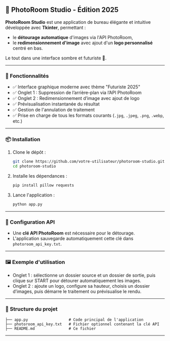 ## 📸 PhotoRoom Studio - Édition 2025

**PhotoRoom Studio** est une application de bureau élégante et intuitive développée avec **Tkinter**, permettant :

- le **détourage automatique** d'images via l'API PhotoRoom,
- le **redimensionnement d'image** avec ajout d'un **logo personnalisé** centré en bas.

Le tout dans une interface sombre et futuriste 🎨.

---

### 🧰 Fonctionnalités

- ✅ Interface graphique moderne avec thème "Futuriste 2025"
- ✅ Onglet 1 : Suppression de l’arrière-plan via l’API PhotoRoom
- ✅ Onglet 2 : Redimensionnement d’image avec ajout de logo
- ✅ Prévisualisation instantanée du résultat
- ✅ Gestion de l'annulation de traitement
- ✅ Prise en charge de tous les formats courants (`.jpg`, `.jpeg`, `.png`, `.webp`, etc.)

---

### 📦 Installation

1. Clone le dépôt :
   ```bash
   git clone https://github.com/votre-utilisateur/photoroom-studio.git
   cd photoroom-studio
   ```

2. Installe les dépendances :
   ```bash
   pip install pillow requests
   ```

3. Lance l'application :
   ```bash
   python app.py
   ```

---

### 🔐 Configuration API

- Une **clé API PhotoRoom** est nécessaire pour le détourage.
- L'application sauvegarde automatiquement cette clé dans `photoroom_api_key.txt`.

---

### 🖼️ Exemple d'utilisation

- Onglet 1 : sélectionne un dossier source et un dossier de sortie, puis clique sur START pour détourer automatiquement les images.
- Onglet 2 : ajoute un logo, configure sa hauteur, choisis un dossier d’images, puis démarre le traitement ou prévisualise le rendu.

---

### 📁 Structure du projet

```
├── app.py                  # Code principal de l'application
├── photoroom_api_key.txt   # Fichier optionnel contenant la clé API
├── README.md               # Ce fichier
```

---
